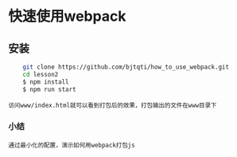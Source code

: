 
# 快速使用webpack

## 安装
	
```sh
	git clone https://github.com/bjtqti/how_to_use_webpack.git
	cd lesson2
	$ npm install
	$ npm run start
```
    访问www/index.html就可以看到打包后的效果，打包输出的文件在www目录下

### 小结
	通过最小化的配置，演示如何用webpack打包js